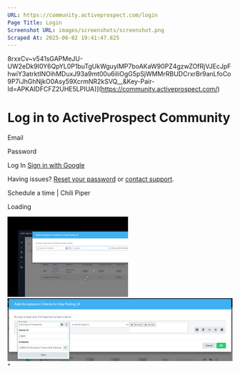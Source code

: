 ```yaml
---
URL: https://community.activeprospect.com/login
Page Title: Login
Screenshot URL: images/screenshots/screenshot.png
Scraped At: 2025-06-02 19:41:47.825
---
```

8rxxCv~v541sGAPMeJU-UW2eDk9I0Y6QpYL0P1buTgUkWguylMP7boAKaW90PZ4gzwZOfRjVJEcJpFhwiY3atrktINOihMDuxJ93a9mt00u6iIiOgG5pSjWMMrRBUDCrxrBr9anLfoCo9P7iJhGhNjkO0Asy59XcrmNR2kSVQ__&Key-Pair-Id=APKAIDFCFZ2UHE5LPIUA)](https://community.activeprospect.com/)

# Log in to ActiveProspect Community

Email

Password

Log In [Sign in with Google](https://community.activeprospect.com/auth/google_oauth2/login)

Having issues? [Reset your password](https://community.activeprospect.com/login) or [contact support](mailto:support@activeprospect.com?subject=ActiveProspect%20Community%20-%20I%20have%20a%20question).

Schedule a time \| Chili Piper

Loading

![](images/image-1.png)![](images/image-2.png)"
